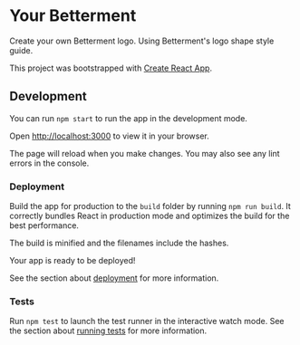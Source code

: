 # Your Betterment

Create your own Betterment logo. Using Betterment's logo shape style guide.

This project was bootstrapped with [Create React App](https://github.com/facebook/create-react-app).

## Development

You can run `npm start` to run the app in the development mode.

Open [http://localhost:3000](http://localhost:3000) to view it in your browser.

The page will reload when you make changes. You may also see any lint errors in the console.

### Deployment

Build the app for production to the `build` folder by running `npm run build`.
It correctly bundles React in production mode and optimizes the build for the best performance.

The build is minified and the filenames include the hashes.

Your app is ready to be deployed!

See the section about [deployment](https://facebook.github.io/create-react-app/docs/deployment) for more information.

### Tests

Run `npm test` to launch the test runner in the interactive watch mode. See the section about [running tests](https://facebook.github.io/create-react-app/docs/running-tests) for more information.
